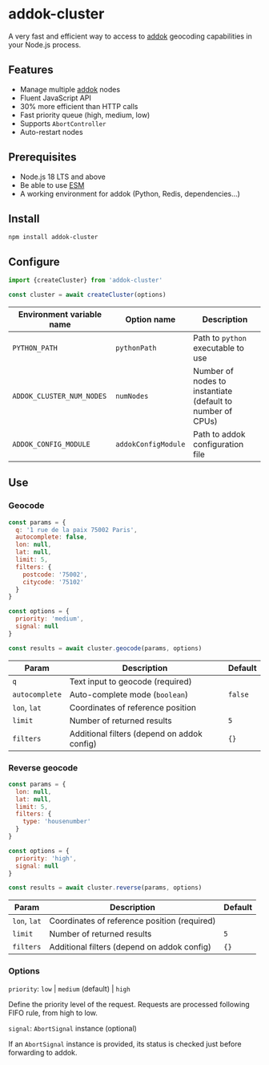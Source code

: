 # addok-cluster

A very fast and efficient way to access to [addok](https://github.com/addok/addok) geocoding capabilities in your Node.js process.

## Features

- Manage multiple [addok](https://github.com/addok/addok) nodes
- Fluent JavaScript API
- 30% more efficient than HTTP calls
- Fast priority queue (high, medium, low)
- Supports `AbortController`
- Auto-restart nodes

## Prerequisites

- Node.js 18 LTS and above
- Be able to use [ESM](https://developer.mozilla.org/en-US/docs/Web/JavaScript/Guide/Modules)
- A working environment for addok (Python, Redis, dependencies…)

## Install

```
npm install addok-cluster
```

## Configure

```js
import {createCluster} from 'addok-cluster'

const cluster = await createCluster(options)
```

| Environment variable name | Option name | Description |
| --- | --- | --- |
| `PYTHON_PATH` | `pythonPath` | Path to `python` executable to use |
| `ADDOK_CLUSTER_NUM_NODES` | `numNodes` | Number of nodes to instantiate (default to number of CPUs) |
| `ADDOK_CONFIG_MODULE` | `addokConfigModule` | Path to addok configuration file |

## Use

### Geocode

```js
const params = {
  q: '1 rue de la paix 75002 Paris',
  autocomplete: false,
  lon: null,
  lat: null,
  limit: 5,
  filters: {
    postcode: '75002',
    citycode: '75102'
  }
}

const options = {
  priority: 'medium',
  signal: null
}

const results = await cluster.geocode(params, options)
```

| Param | Description | Default |
| --- | --- | --- |
| `q` | Text input to geocode (required) | |
| `autocomplete` | Auto-complete mode (`boolean`) | `false` |
| `lon`, `lat` | Coordinates of reference position | |
| `limit` | Number of returned results | `5` |
| `filters` | Additional filters (depend on addok config) | `{}` |

### Reverse geocode

```js
const params = {
  lon: null,
  lat: null,
  limit: 5,
  filters: {
    type: 'housenumber'
  }
}

const options = {
  priority: 'high',
  signal: null
}

const results = await cluster.reverse(params, options)
```

| Param | Description | Default |
| --- | --- | --- |
| `lon`, `lat` | Coordinates of reference position (required) | |
| `limit` | Number of returned results | `5` |
| `filters` | Additional filters (depend on addok config) | `{}` |

### Options

`priority`: `low` | `medium` (default) | `high`

Define the priority level of the request. Requests are processed following FIFO rule, from high to low.

`signal`: `AbortSignal` instance (optional)

If an `AbortSignal` instance is provided, its status is checked just before forwarding to addok.
